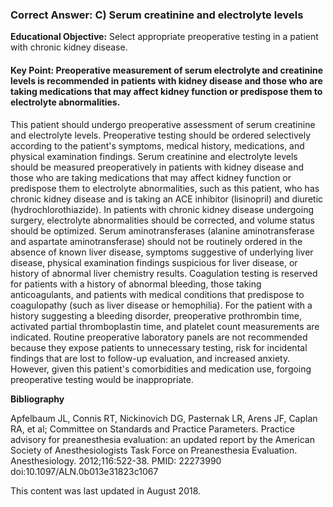 
### Correct Answer: C) Serum creatinine and electrolyte levels 

**Educational Objective:** Select appropriate preoperative testing in a patient with chronic kidney disease.

#### **Key Point:** Preoperative measurement of serum electrolyte and creatinine levels is recommended in patients with kidney disease and those who are taking medications that may affect kidney function or predispose them to electrolyte abnormalities.

This patient should undergo preoperative assessment of serum creatinine and electrolyte levels. Preoperative testing should be ordered selectively according to the patient's symptoms, medical history, medications, and physical examination findings. Serum creatinine and electrolyte levels should be measured preoperatively in patients with kidney disease and those who are taking medications that may affect kidney function or predispose them to electrolyte abnormalities, such as this patient, who has chronic kidney disease and is taking an ACE inhibitor (lisinopril) and diuretic (hydrochlorothiazide). In patients with chronic kidney disease undergoing surgery, electrolyte abnormalities should be corrected, and volume status should be optimized.
Serum aminotransferases (alanine aminotransferase and aspartate aminotransferase) should not be routinely ordered in the absence of known liver disease, symptoms suggestive of underlying liver disease, physical examination findings suspicious for liver disease, or history of abnormal liver chemistry results.
Coagulation testing is reserved for patients with a history of abnormal bleeding, those taking anticoagulants, and patients with medical conditions that predispose to coagulopathy (such as liver disease or hemophilia). For the patient with a history suggesting a bleeding disorder, preoperative prothrombin time, activated partial thromboplastin time, and platelet count measurements are indicated.
Routine preoperative laboratory panels are not recommended because they expose patients to unnecessary testing, risk for incidental findings that are lost to follow-up evaluation, and increased anxiety. However, given this patient's comorbidities and medication use, forgoing preoperative testing would be inappropriate.

**Bibliography**

Apfelbaum JL, Connis RT, Nickinovich DG, Pasternak LR, Arens JF, Caplan RA, et al; Committee on Standards and Practice Parameters. Practice advisory for preanesthesia evaluation: an updated report by the American Society of Anesthesiologists Task Force on Preanesthesia Evaluation. Anesthesiology. 2012;116:522-38. PMID: 22273990 doi:10.1097/ALN.0b013e31823c1067

This content was last updated in August 2018.